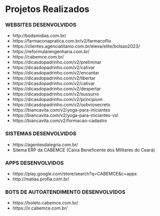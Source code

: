 <!DOCTYPE html>
<html lang="pt-BR">

<body>

<h1>Projetos Realizados</h1>

<h3>WEBSITES DESENVOLVIDOS</h3>

<ul>
<li>http://bodsmidias.com.br/</li>
<li>https://farmaconapratica.com.br/v2/farmacoflix</li>
<li>https://clientes.agenciatitanio.com.br/eleva/elite/bolsao2023/</li>
<li>https://reformularengenharia.com.br/</li>
<li>https://cabemce.com.br/</li>
<li>https://dicasdopadrinho.com/v2/preliminar</li>
<li>https://dicasdopadrinho.com/v2/cativar</li>
<li>https://dicasdopadrinho.com/v2/encantar</li>
<li>https://dicasdopadrinho.com/v2/libertar</li>
<li>https://dicasdopadrinho.com/v2/cativar</li>
<li>https://dicasdopadrinho.com/v2/despertar</li>
<li>https://dicasdopadrinho.com/v2/sussurro</li>
<li>https://dicasdopadrinho.com/v2/principium</li>
<li>https://dicasdopadrinho.com/v2/oobviosecreto</li>
<li>https://biancavita.com/v2/yoga-para-iniciantes</li>
<li>https://biancavita.com/v2/yoga-para-iniciantes-vsl</li>
<li>https://biancavita.com/v2/formacao-cadastro</li>
</ul>

<h3>SISTEMAS DESENVOLVIDOS</h3>
<ul>
<li>https://agentesdalegria.com.br/</li>
<li>Sitema ERP da CABEMCE (Caixa Beneficente dos Militares do Ceará)</li>
</ul>  
  
  
<h3>APPS DESENVOLVIDOS</h3>

<ul>
<li>https://play.google.com/store/search?q=CABEMCE&c=apps</li>
<li>http://matias.profia.com.br/</li>
</ul>

<h3>BOTS DE AUTOATENDIMENTO DESENVOLVIDOS </h3>

<ul>
<li>https://boleto.cabemce.com.br/</li>
<li>https://ir.cabemce.com.br/</li>
</ul>

</body>

</html>
